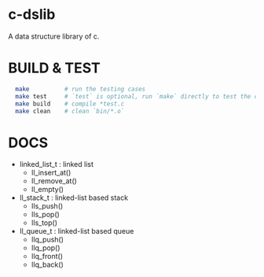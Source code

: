 c-dslib
=======
A data structure library of c.

BUILD & TEST
============
```sh
  make          # run the testing cases
  make test     # `test` is optional, run `make` directly to test the codes
  make build    # compile *test.c
  make clean    # clean `bin/*.o`
```

DOCS
====
- linked_list_t : linked list
  * ll_insert_at()
  * ll_remove_at()
  * ll_empty()
- ll_stack_t : linked-list based stack
  * lls_push()
  * lls_pop()
  * lls_top()
- ll_queue_t : linked-list based queue
  * llq_push()
  * llq_pop()
  * llq_front()
  * llq_back()
